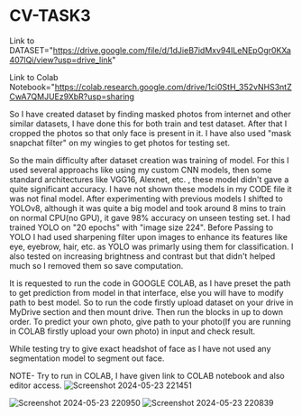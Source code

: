 
# CV-TASK3
Link to DATASET="https://drive.google.com/file/d/1dJieB7idMxv94ILeNEpOgr0KXa407lQi/view?usp=drive_link"

Link to Colab Notebook="https://colab.research.google.com/drive/1ci0StH_352vNHS3ntZCwA7QMJUEz9XbR?usp=sharing

So I have created dataset by finding masked photos from internet and other similar datasets, I have done this for both train and test dataset. After that I cropped the photos so that only face is present in it. I have also used "mask snapchat filter" on my wingies to get photos for testing set.

So the main difficulty after dataset creation was training of model. For this I used several approachs like using my custom CNN models, then some standard architectures like VGG16, Alexnet, etc. , these model didn't gave a quite significant accuracy. I have not shown these models in my CODE file it was not final model. After experimenting with previous models I shifted to YOLOv8, although it was quite a big model and took around 8 mins to train on normal CPU(no GPU), it gave 98% accuracy on unseen testing set. I had trained YOLO on "20 epochs" with "image size 224". Before Passing to YOLO I had used sharpening filter upon images to enhance its features like eye, eyebrow, hair, etc. as YOLO was primarly using them for classification. I also tested on increasing brightness and contrast but that didn't helped much so I removed them so save computation.

It is requested to run the code in GOOGLE COLAB, as I have preset the path to get prediction from model in that interface, else you will have to modify path to best model.
So to run the code firstly upload dataset on your drive in MyDrive section and then mount drive. Then run the blocks in up to down order. To predict your own photo, give path to your photo(If you are running in COLAB firstly upload your own photo) in input and check result.

While testing try to give exact headshot of face as I have not used any segmentation model to segment out face.

NOTE- Try to run in COLAB, I have given link to COLAB notebook and also editor access.
![Screenshot 2024-05-23 221451](https://github.com/Safe-bet/CV-TASK3/assets/149116096/e4a55b7a-09c4-409a-ae70-44d5821cad44)

![Screenshot 2024-05-23 220950](https://github.com/Safe-bet/CV-TASK3/assets/149116096/3a034b18-2e0a-4598-b617-57b166b392ad)
![Screenshot 2024-05-23 220839](https://github.com/Safe-bet/CV-TASK3/assets/149116096/370b3c86-6c73-4a96-8b10-7180d68abe31)
